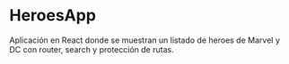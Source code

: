# HeroesApp

Aplicación en React donde se muestran un listado de heroes de Marvel y DC con router, search y protección de rutas.

